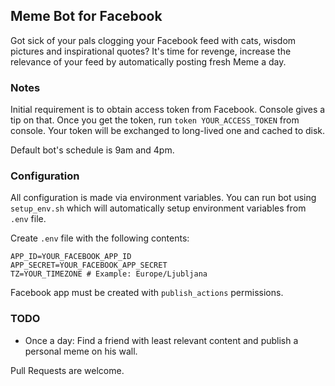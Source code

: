 ## Meme Bot for Facebook

Got sick of your pals clogging your Facebook feed with cats, wisdom pictures and inspirational quotes? It's time for revenge, increase the relevance of your feed by automatically posting fresh Meme a day.

### Notes

Initial requirement is to obtain access token from Facebook. Console gives a tip on that. Once you get the token, run `token YOUR_ACCESS_TOKEN` from console. Your token will be exchanged to long-lived one and cached to disk.

Default bot's schedule is 9am and 4pm.

### Configuration

All configuration is made via environment variables. You can run bot using `setup_env.sh` which will automatically setup environment variables from `.env` file.

Create `.env` file with the following contents:

```env
APP_ID=YOUR_FACEBOOK_APP_ID
APP_SECRET=YOUR_FACEBOOK_APP_SECRET
TZ=YOUR_TIMEZONE # Example: Europe/Ljubljana
```

Facebook app must be created with `publish_actions` permissions.

### TODO

* Once a day: Find a friend with least relevant content and publish a personal meme on his wall.

Pull Requests are welcome.
